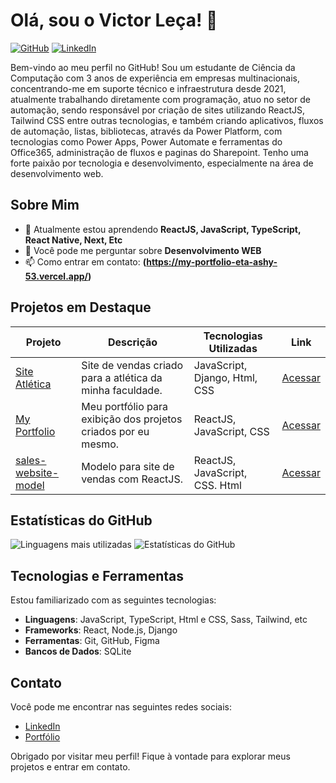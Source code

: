 # Olá, sou o Victor Leça! 👋

[![GitHub](https://img.shields.io/badge/GitHub-@vlecabr-black?style=flat-square&logo=github)](https://github.com/vlecabr)
[![LinkedIn](https://img.shields.io/badge/LinkedIn-Victor%20Leca-blue?style=flat-square&logo=linkedin)](https://www.linkedin.com/in/victor-leca-vlkbr/)

Bem-vindo ao meu perfil no GitHub! Sou um estudante de Ciência da Computação com 3 anos de experiência em empresas multinacionais, concentrando-me em suporte técnico e infraestrutura desde 2021, atualmente trabalhando diretamente com programação, atuo no setor de automação, sendo responsável por criação de sites utilizando ReactJS, Tailwind CSS entre outras tecnologias, e também criando aplicativos, fluxos de automação, listas, bibliotecas, através da Power Platform, com tecnologias como Power Apps, Power Automate e ferramentas do Office365, administração de fluxos e paginas do Sharepoint.
Tenho uma forte paixão por tecnologia e desenvolvimento, especialmente na área de desenvolvimento web.

## Sobre Mim

- 🌱 Atualmente estou aprendendo **ReactJS, JavaScript, TypeScript, React Native, Next, Etc**
- 💬 Você pode me perguntar sobre **Desenvolvimento WEB**
- 📫 Como entrar em contato: **(https://my-portfolio-eta-ashy-53.vercel.app/)**

## Projetos em Destaque

| Projeto                | Descrição                                           | Tecnologias Utilizadas               | Link                     |
|-----------------------|-----------------------------------------------------|--------------------------------------|--------------------------|
| [Site Atlética](https://github.com/Lu4head/Site_Tec_Barao) | Site de vendas criado para a atlética da minha faculdade. | JavaScript, Django, Html, CSS                  | [Acessar](https://github.com/Lu4head/Site_Tec_Barao) |
| [My Portfolio](https://github.com/vLecaBR/my-portfolio) | Meu portfólio para exibição dos projetos criados por eu mesmo. | ReactJS, JavaScript, CSS                       | [Acessar](https://github.com/vLecaBR/my-portfolio) |
| [sales-website-model](https://github.com/vLecaBR/sales-website-model) | Modelo para site de vendas com ReactJS. | ReactJS, JavaScript, CSS. Html                   | [Acessar](https://github.com/vLecaBR/sales-website-model) |

## Estatísticas do GitHub

![Linguagens mais utilizadas](https://github-readme-stats.vercel.app/api/top-langs/?username=vlecabr&layout=compact&theme=radical)
![Estatísticas do GitHub](https://github-readme-stats.vercel.app/api?username=vlecabr&show_icons=true&theme=radical)



## Tecnologias e Ferramentas

Estou familiarizado com as seguintes tecnologias:

- **Linguagens**: JavaScript, TypeScript, Html e CSS, Sass, Tailwind, etc
- **Frameworks**: React, Node.js, Django
- **Ferramentas**: Git, GitHub, Figma
- **Bancos de Dados**: SQLite

## Contato

Você pode me encontrar nas seguintes redes sociais:

- [LinkedIn](https://www.linkedin.com/in/victor-leca-vlkbr/)
- [Portfólio](https://my-portfolio-eta-ashy-53.vercel.app/)

Obrigado por visitar meu perfil! Fique à vontade para explorar meus projetos e entrar em contato.

